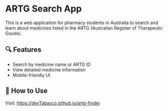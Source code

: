 # ARTG Search App

This is a web application for pharmacy students in Australia to search and learn about medicines listed in the ARTG (Australian Register of Therapeutic Goods).

## 🔍 Features
- Search by medicine name or ARTG ID
- View detailed medicine information
- Mobile-friendly UI

## 🚀 How to Use
Visit: https://devTabasco.github.io/artg-finder
